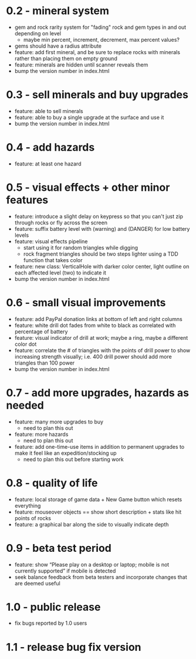 
# 0.2 - mineral system

* gem and rock rarity system for "fading" rock and gem types in and out depending on level
    * maybe min percent, increment, decrement, max percent values?
* gems should have a radius attribute
* feature: add first mineral, and be sure to replace rocks with minerals rather than placing them on empty ground
* feature: minerals are hidden until scanner reveals them
* bump the version number in index.html

# 0.3 - sell minerals and buy upgrades

* feature: able to sell minerals
* feature: able to buy a single upgrade at the surface and use it
* bump the version number in index.html

# 0.4 - add hazards

* feature: at least one hazard

# 0.5 - visual effects + other minor features

* feature: introduce a slight delay on keypress so that you can't just zip through rocks or fly across the screen
* feature: suffix battery level with (warning) and (DANGER) for low battery levels
* feature: visual effects pipeline
    * start using it for random triangles while digging
    * rock fragment triangles should be two steps lighter using a TDD function that takes color
* feature: new class: VerticalHole with darker color center, light outline on each affected level (two) to indicate it
* bump the version number in index.html

# 0.6 - small visual improvements

* feature: add PayPal donation links at bottom of left and right columns
* feature: white drill dot fades from white to black as correlated with percentage of battery
* feature: visual indicator of drill at work; maybe a ring, maybe a different color dot
* feature: correlate the # of triangles with the points of drill power to show increasing strength visually; i.e. 400 drill power should add more triangles than 100 power
* bump the version number in index.html

# 0.7 - add more upgrades, hazards as needed

* feature: many more upgrades to buy
    * need to plan this out
* feature: more hazards
    * need to plan this out
* feature: add one-time-use items in addition to permanent upgrades to make it feel like an expedition/stocking up
    * need to plan this out before starting work

# 0.8 - quality of life

* feature: local storage of game data + New Game button which resets everything
* feature: mouseover objects == show short description + stats like hit points of rocks
* feature: a graphical bar along the side to visually indicate depth

# 0.9 - beta test period

* feature: show “Please play on a desktop or laptop; mobile is not currently supported” if mobile is detected
* seek balance feedback from beta testers and incorporate changes that are deemed useful

# 1.0 - public release

* fix bugs reported by 1.0 users

# 1.1 - release bug fix version
